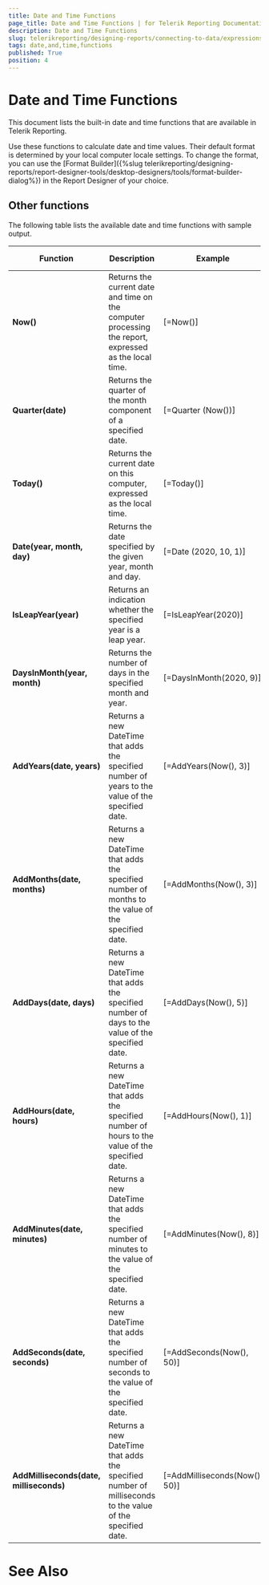 ```yaml
---
title: Date and Time Functions
page_title: Date and Time Functions | for Telerik Reporting Documentation
description: Date and Time Functions
slug: telerikreporting/designing-reports/connecting-to-data/expressions/expressions-reference/functions/date-and-time-functions
tags: date,and,time,functions
published: True
position: 4
---
```


# Date and Time Functions



This document lists the built-in date and time functions that are available in Telerik Reporting.       

Use these functions to calculate date and time values. Their default format is determined by your local computer locale settings. To change the format, you can       use the [Format Builder]({%slug telerikreporting/designing-reports/report-designer-tools/desktop-designers/tools/format-builder-dialog%}) in the Report Designer of your choice.

## Other functions

The following table lists the available date and time functions with sample output.         


| Function | Description | Example | Sample Output |
| ------ | ------ | ------ | ------ |
| __Now()__ |Returns the current date and time on the computer processing the report, expressed as the local time.|[=Now()]|24-Sep-20 11:10|
| __Quarter(date)__ |Returns the quarter of the month component of a specified date.|[=Quarter (Now())]|3|
| __Today()__ |Returns the current date on this computer, expressed as the local time.|[=Today()]|24-Sep-20|
| __Date(year, month, day)__ |Returns the date specified by the given year, month and day.|[=Date (2020, 10, 1)]|01-Oct-20|
| __IsLeapYear(year)__ |Returns an indication whether the specified year is a leap year.|[=IsLeapYear(2020)]|True|
| __DaysInMonth(year, month)__ |Returns the number of days in the specified month and year.|[=DaysInMonth(2020, 9)]|30|
| __AddYears(date, years)__ |Returns a new DateTime that adds the specified number of years to the value of the specified date.|[=AddYears(Now(), 3)]|24-Sep-23|
| __AddMonths(date, months)__ |Returns a new DateTime that adds the specified number of months to the value of the specified date.|[=AddMonths(Now(), 3)]|24-Dec-20|
| __AddDays(date, days)__ |Returns a new DateTime that adds the specified number of days to the value of the specified date.|[=AddDays(Now(), 5)]|29-Sep-20|
| __AddHours(date, hours)__ |Returns a new DateTime that adds the specified number of hours to the value of the specified date.|[=AddHours(Now(), 1)]|24-Sep-20 12:52|
| __AddMinutes(date, minutes)__ |Returns a new DateTime that adds the specified number of minutes to the value of the specified date.|[=AddMinutes(Now(), 8)]|24-Sep-20 12:01|
| __AddSeconds(date, seconds)__ |Returns a new DateTime that adds the specified number of seconds to the value of the specified date.|[=AddSeconds(Now(), 50)]|24-Sep-20 11:55:48|
| __AddMilliseconds(date, milliseconds)__ |Returns a new DateTime that adds the specified number of milliseconds to the value of the specified date.|[=AddMilliseconds(Now(), 50)]|24-Sep-20 11:57:1|




# See Also

